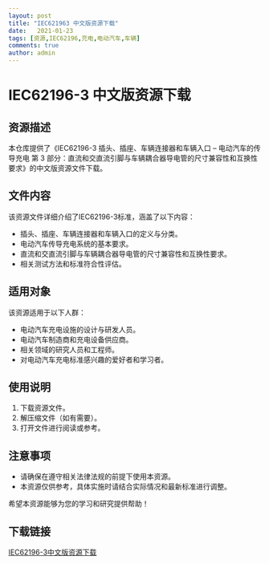 ```yaml
---
layout: post
title: "IEC621963 中文版资源下载"
date:   2021-01-23
tags: [资源,IEC62196,充电,电动汽车,车辆]
comments: true
author: admin
---
```

# IEC62196-3 中文版资源下载

## 资源描述

本仓库提供了《IEC62196-3 插头、插座、车辆连接器和车辆入口 – 电动汽车的传导充电 第 3 部分：直流和交直流引脚与车辆耦合器导电管的尺寸兼容性和互换性要求》的中文版资源文件下载。

## 文件内容

该资源文件详细介绍了IEC62196-3标准，涵盖了以下内容：

- 插头、插座、车辆连接器和车辆入口的定义与分类。
- 电动汽车传导充电系统的基本要求。
- 直流和交直流引脚与车辆耦合器导电管的尺寸兼容性和互换性要求。
- 相关测试方法和标准符合性评估。

## 适用对象

该资源适用于以下人群：

- 电动汽车充电设施的设计与研发人员。
- 电动汽车制造商和充电设备供应商。
- 相关领域的研究人员和工程师。
- 对电动汽车充电标准感兴趣的爱好者和学习者。

## 使用说明

1. 下载资源文件。
2. 解压缩文件（如有需要）。
3. 打开文件进行阅读或参考。

## 注意事项

- 请确保在遵守相关法律法规的前提下使用本资源。
- 本资源仅供参考，具体实施时请结合实际情况和最新标准进行调整。

希望本资源能够为您的学习和研究提供帮助！

## 下载链接

[IEC62196-3中文版资源下载](https://pan.quark.cn/s/a58b3f708a2c)